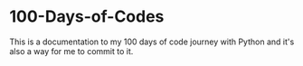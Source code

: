 # 100-Days-of-Codes
This is a documentation to my 100 days of code journey with Python and it's also a way for me to commit to it.
